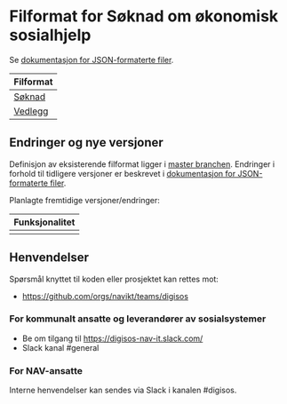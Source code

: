 Filformat for Søknad om økonomisk sosialhjelp
=============================================

Se [dokumentasjon for JSON-formaterte filer](https://navikt.github.io/soknadsosialhjelp-filformat/).

|Filformat                                                                                                 |
|:---------------------------------------------------------------------------------------------------------|
|[Søknad](https://navikt.github.io/soknadsosialhjelp-filformat/#/soknad/getsoknad_json)                    |
|[Vedlegg](readme-vedlegg-json.md)                                                                         | 


## Endringer og nye versjoner

Definisjon av eksisterende filformat ligger i [master branchen](https://github.com/navikt/soknadsosialhjelp-filformat/). Endringer i forhold til tidligere versjoner er beskrevet i [dokumentasjon for JSON-formaterte filer](https://navikt.github.io/soknadsosialhjelp-filformat/).

Planlagte fremtidige versjoner/endringer: 

|Funksjonalitet                                                                                                                                             |
|:----------------------------------------------------------------------------------------------------------------------------------------------------------|
| |


## Henvendelser

Spørsmål knyttet til koden eller prosjektet kan rettes mot:
* https://github.com/orgs/navikt/teams/digisos

### For kommunalt ansatte og leverandører av sosialsystemer
* Be om tilgang til https://digisos-nav-it.slack.com/
* Slack kanal #general

### For NAV-ansatte

Interne henvendelser kan sendes via Slack i kanalen #digisos.
